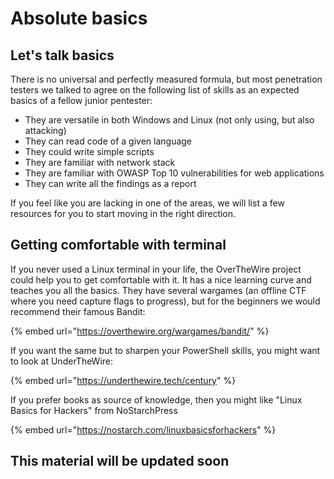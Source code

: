 # Absolute basics

## Let's talk basics

There is no universal and perfectly measured formula, but most penetration testers we talked to agree on the following list of skills as an expected basics of a fellow junior pentester:

* They are versatile in both Windows and Linux (not only using, but also attacking)
* They can read code of a given language&#x20;
* They could write simple scripts&#x20;
* They are familiar with network stack
* They are familiar with OWASP Top 10 vulnerabilities for web applications
* They can write all the findings as a report

If you feel like you are lacking in one of the areas, we will list a few resources for you to start moving in the right direction.&#x20;

## Getting comfortable with terminal&#x20;

If you never used a Linux terminal in your life, the OverTheWire project could help you to get comfortable with it. It has a nice learning curve and teaches you all the basics. They have several wargames (an offline CTF where you need capture flags to progress), but for the beginners we would recommend their famous Bandit:

{% embed url="https://overthewire.org/wargames/bandit/" %}

If you want the same but to sharpen your PowerShell skills, you might want to look at UnderTheWire:

{% embed url="https://underthewire.tech/century" %}

If you prefer books as source of knowledge, then you might like "Linux Basics for Hackers" from NoStarchPress

{% embed url="https://nostarch.com/linuxbasicsforhackers" %}

## This material will be updated soon
